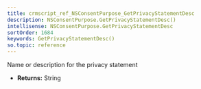 ```yaml
---
title: crmscript_ref_NSConsentPurpose_GetPrivacyStatementDesc
description: NSConsentPurpose.GetPrivacyStatementDesc()
intellisense: NSConsentPurpose.GetPrivacyStatementDesc
sortOrder: 1684
keywords: GetPrivacyStatementDesc()
so.topic: reference
---
```



Name or description for the privacy statement



* **Returns:** String


